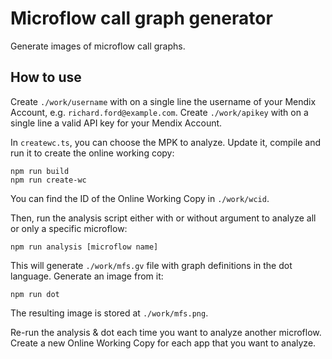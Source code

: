 # Microflow call graph generator

Generate images of microflow call graphs. 

## How to use

Create `./work/username` with on a single line the username of your Mendix Account, e.g. `richard.ford@example.com`.
Create `./work/apikey` with on a single line a valid API key for your Mendix Account.

In `createwc.ts`, you can choose the MPK to analyze. Update it, compile and run it to create the online working copy:

    npm run build
    npm run create-wc

You can find the ID of the Online Working Copy in `./work/wcid`. 

Then, run the analysis script either with or without argument to analyze all or only a specific microflow:

    npm run analysis [microflow name]

This will generate `./work/mfs.gv` file with graph definitions in the dot language.
Generate an image from it:

    npm run dot

The resulting image is stored at `./work/mfs.png`.

Re-run the analysis & dot each time you want to analyze another microflow.
Create a new Online Working Copy for each app that you want to analyze.
